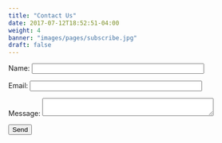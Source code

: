 ```yaml
---
title: "Contact Us"
date: 2017-07-12T18:52:51-04:00
weight: 4
banner: "images/pages/subscribe.jpg"
draft: false
---
```


<form name="contact" netlify-honeypot="bot-field" action="/contact/thanks.html" netlify>
  <p style="display:none;">
    <label>Don’t fill this out: <input name="bot-field"></label>
  </p>
  <p>
    <label>Name: <input type="text" name="name" size="40" required></label>
  </p>
  <p>
    <label>Email: <input type="email" name="email" size="40" required></label>
  </p>
  <p>
    <label>Message: <textarea name="message" cols="40" required></textarea></label>
  </p>
  <p>
    <button type="submit">Send</button>
  </p>
</form>
